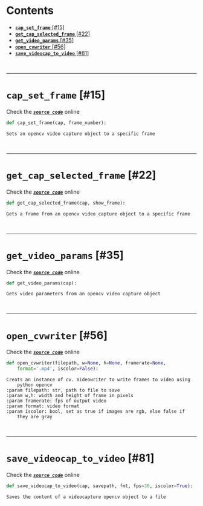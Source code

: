 



Contents
========

* [**`cap_set_frame`** [#15]](#cap_set_frame-15)
* [**`get_cap_selected_frame`** [#22]](#get_cap_selected_frame-22)
* [**`get_video_params`** [#35]](#get_video_params-35)
* [**`open_cvwriter`** [#56]](#open_cvwriter-56)
* [**`save_videocap_to_video`** [#81]](#save_videocap_to_video-81)


&nbsp;

--------
# **`cap_set_frame`** [#15]
  
Check the [***``source code``***](https://github.com/BrancoLab/BrainRender/tree/brainglobeintegration/blob/master/brainrender/Utils/video.py#L15) online

```python
def cap_set_frame(cap, frame_number):
```  


```text
Sets an opencv video capture object to a specific frame
```

&nbsp;

--------
# **`get_cap_selected_frame`** [#22]
  
Check the [***``source code``***](https://github.com/BrancoLab/BrainRender/tree/brainglobeintegration/blob/master/brainrender/Utils/video.py#L22) online

```python
def get_cap_selected_frame(cap, show_frame):
```  


```text
Gets a frame from an opencv video capture object to a specific frame
```

&nbsp;

--------
# **`get_video_params`** [#35]
  
Check the [***``source code``***](https://github.com/BrancoLab/BrainRender/tree/brainglobeintegration/blob/master/brainrender/Utils/video.py#L35) online

```python
def get_video_params(cap):
```  


```text
Gets video parameters from an opencv video capture object
```

&nbsp;

--------
# **`open_cvwriter`** [#56]
  
Check the [***``source code``***](https://github.com/BrancoLab/BrainRender/tree/brainglobeintegration/blob/master/brainrender/Utils/video.py#L56) online

```python
def open_cvwriter(filepath, w=None, h=None, framerate=None,
    format='.mp4', iscolor=False):
```  


```text
Creats an instance of cv. Videowriter to write frames to video using
    python opencv
:param filepath: str, path to file to save
:param w,h: width and height of frame in pixels
:param framerate: fps of output video
:param format: video format
:param iscolor: bool, set as true if images are rgb, else false if
    they are gray
```

&nbsp;

--------
# **`save_videocap_to_video`** [#81]
  
Check the [***``source code``***](https://github.com/BrancoLab/BrainRender/tree/brainglobeintegration/blob/master/brainrender/Utils/video.py#L81) online

```python
def save_videocap_to_video(cap, savepath, fmt, fps=30, iscolor=True):
```  


```text
Saves the content of a videocapture opencv object to a file
```